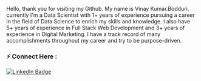 
<img src="https://komarev.com/ghpvc/?username=VinayKumarBodduri&style=flat-square&color=blue" alt=""/>


Hello, thank you for visiting my Github. My name is Vinay Kumar.Bodduri. currently I'm a Data Scientist with 1+ years of experience pursuing a career in the field of Data Science to enrich my skills and knowledge. I also have 5+ years of experience in Full Stack Web Development and 3+ years of experience in Digital Marketing. I have a track record of many accomplishments throughout my career and try to be purpose-driven.



### :zap: Connect Here :
<div id="badges">
<a href="https://www.linkedin.com/in/vinaykumarbodduri/">
  <img src="https://img.shields.io/badge/LinkedIn-blue?style=for-the-badge&logo=linkedin&logoColor=white" alt="LinkedIn Badge"/>
  </a>
</div>
